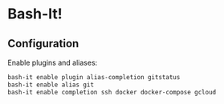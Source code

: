 # Bash-It!

## Configuration

Enable plugins and aliases:

```bash
bash-it enable plugin alias-completion gitstatus
bash-it enable alias git
bash-it enable completion ssh docker docker-compose gcloud
```
